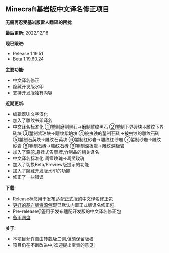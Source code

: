 ## Minecraft基岩版中文译名修正项目

<b>无需再忍受基岩版雷人翻译的困扰</b>

<b>最后更新: </b>2022/12/18<br>

<b>现已跟进:</b>
- Release 1.19.51
- Beta 1.19.60.24

<b>主要功能:</b>

- 中文译名修正
- 隐藏开发版水印
- 支持开发版独有内容

<b>近期更新:</b>

- 编辑器UI文字汉化
- 加入了雕纹书架译名
- 中文译名标准化 ①錾制磨制黑石->磨制雕纹黑石 ②錾制下界砖块->雕纹下界砖块 ③錾制紫珀块->雕纹紫珀块 ④被虫蚀的錾制石砖->被虫蚀的雕纹石砖 ⑤錾制石英块->雕纹石英块 ⑥錾制红砂岩->雕纹红砂岩 ⑦錾制砂岩->雕纹砂岩 ⑧錾制石砖->雕纹石砖 ⑨錾制深板岩->雕纹深板岩
- 加入了骆驼,悬挂式告示牌,竹制品的相关译名
- 中文译名标准化 凋零玫瑰->凋灵玫瑰
- 加入了切换Beta/Preview版提示的功能
- 加入了隐藏开发版水印的功能
- 修正了一些错误

<b>下载:</b>
- Release标签用于发布适配正式版的中文译名修正包
- [更好的基岩版资源包](https://github.com/Spectrollay/mcpack_bb)现已默认内置正式版译名修正包
- Pre-release标签用于发布适配开发版的中文译名修正包
- [备用网盘](https://pan.huang1111.cn/s/5eOAul?path=/)

<b>关于:</b>
- 本项目允许自由转载及二创,但须保留版权
- 项目仍在不断改进中,欢迎提出宝贵的意见!
